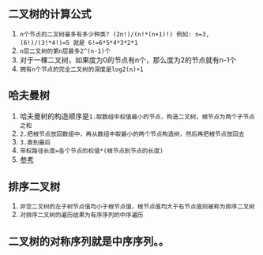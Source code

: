 ## 二叉树的计算公式
1. `n个节点的二叉树最多有多少种类? (2n!)/(n!*(n+1)!) 例如: n=3, (6!)/(3!*4!)=5 就是 6!=6*5*4*3*2*1`
2. `n层二叉树的第n层最多2^(n-1)个`
3. 对于一棵二叉树，如果度为0的节点有n个，那么度为2的节点就有n-1个
4. `拥有n个节点的完全二叉树的深度是log2(n)+1`


## 哈夫曼树
1. 哈夫曼树的构造顺序是`1.取数组中权值最小的节点，构造二叉树，根节点为两个子节点之和`
2. `2.把根节点放回数组中，再从数组中取最小的两个节点构造树，然后再把根节点放回去`
3. `3.直到最后`
4. `带权路径长度=各个节点的权值*(根节点到节点的长度)`
5. [参考](https://www.nowcoder.com/questionTerminal/11bd8bcd55a24d07905996b1e72fd669)

## 排序二叉树
1. `非空二叉树的左子树节点值均小于根节点值，根节点值均大于右节点值则被称为排序二叉树`
2. `对排序二叉树的遍历结果为有序序列的中序遍历`

## 二叉树的对称序列就是中序序列。。
